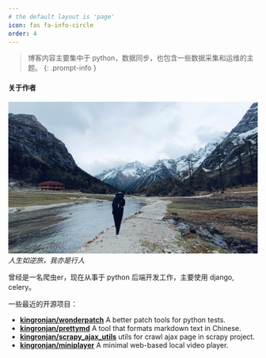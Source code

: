```yaml
---
# the default layout is 'page'
icon: fas fa-info-circle
order: 4
---
```





> 博客内容主要集中于 python，数据同步，也包含一些数据采集和运维的主题。
{: .prompt-info }

#### 关于作者

![memory](/assets/images/13c28eb10b1cbc7502f0f59246b546b6.jpg) 
_人生如逆旅，我亦是行人_

曾经是一名爬虫er，现在从事于 python 后端开发工作，主要使用 django, celery。

一些最近的开源项目：
- **[kingronjan/wonderpatch](https://github.com/kingronjan/wonderpatch)** A better patch tools for python tests.
- **[kingronjan/prettymd](https://github.com/kingronjan/prettymd)** A tool that formats markdown text in Chinese.
- **[kingronjan/scrapy_ajax_utils](https://github.com/kingronjan/scrapy_ajax_utils)** utils for crawl ajax page in scrapy project.
- **[kingronjan/miniplayer](https://github.com/kingronjan/miniplayer)** A minimal web-based local video player.